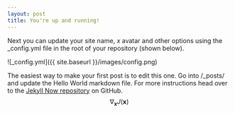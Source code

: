 ```yaml
---
layout: post
title: You're up and running!
---
```


Next you can update your site name, $x$ avatar and other options using the _config.yml file in the root of your repository (shown below).

![_config.yml]({{ site.baseurl }}/images/config.png)

The easiest way to make your first post is to edit this one. Go into /_posts/ and update the Hello World markdown file. For more instructions head over to the [Jekyll Now repository](https://github.com/barryclark/jekyll-now) on GitHub.
$$ \nabla_\boldsymbol{x} J(\boldsymbol{x}) $$
